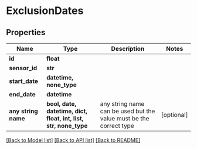 # ExclusionDates


## Properties
Name | Type | Description | Notes
------------ | ------------- | ------------- | -------------
**id** | **float** |  | 
**sensor_id** | **str** |  | 
**start_date** | **datetime, none_type** |  | 
**end_date** | **datetime** |  | 
**any string name** | **bool, date, datetime, dict, float, int, list, str, none_type** | any string name can be used but the value must be the correct type | [optional]

[[Back to Model list]](../README.md#documentation-for-models) [[Back to API list]](../README.md#documentation-for-api-endpoints) [[Back to README]](../README.md)


